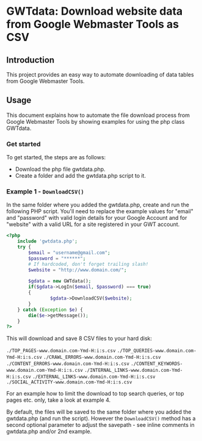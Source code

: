 # GWTdata: Download website data from Google Webmaster Tools as CSV

## Introduction

This project provides an easy way to automate downloading of data tables from Google Webmaster Tools.


## Usage

This document explains how to automate the file download process from Google Webmaster Tools by showing examples for using the php class GWTdata.

### Get started

To get started, the steps are as follows:

 - Download the php file gwtdata.php.
 - Create a folder and add the gwtdata.php script to it.

### Example 1 - `DownloadCSV()`

In the same folder where you added the gwtdata.php, create and run the following PHP script.
You'll need to replace the example values for "email" and "password" with valid login details for your Google Account and for "website" with a valid URL for a site registered in your GWT account.

```php
<?php
	include 'gwtdata.php';
	try {
		$email = "username@gmail.com";
		$password = "******";
		# If hardcoded, don't forget trailing slash!
		$website = "http://www.domain.com/";
		
		$gdata = new GWTdata();
		if($gdata->LogIn($email, $password) === true) 
		{                       
				$gdata->DownloadCSV($website);                  
		}
	} catch (Exception $e) {
		die($e->getMessage());
	}
?>
```

This will download and save 8 CSV files to your hard disk:

`./TOP_PAGES-www.domain.com-Ymd-H:i:s.csv`
`./TOP_QUERIES-www.domain.com-Ymd-H:i:s.csv`
`./CRAWL_ERRORS-www.domain.com-Ymd-H:i:s.csv`
`./CONTENT_ERRORS-www.domain.com-Ymd-H:i:s.csv`
`./CONTENT_KEYWORDS-www.domain.com-Ymd-H:i:s.csv`
`./INTERNAL_LINKS-www.domain.com-Ymd-H:i:s.csv`
`./EXTERNAL_LINKS-www.domain.com-Ymd-H:i:s.csv`
`./SOCIAL_ACTIVITY-www.domain.com-Ymd-H:i:s.csv`

For an example how to limit the download to top search queries, or top pages etc. only, take a look at example 4.

By default, the files will be saved to the same folder where you added the gwtdata.php (and run the script). However the `DownloadCSV()` method has a second optional parameter to adjust the savepath - see inline comments in gwtdata.php and/or 2nd example.
